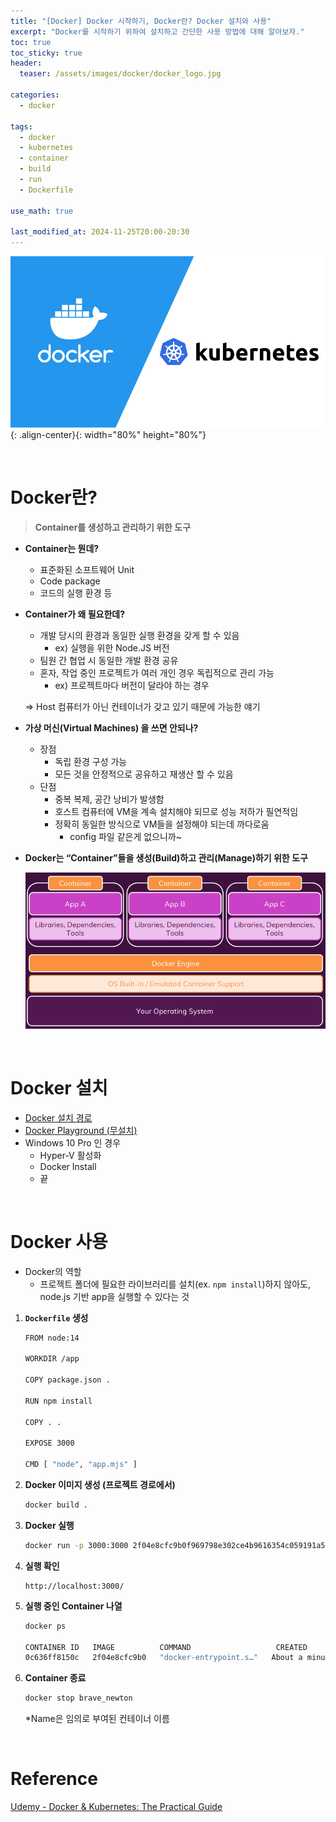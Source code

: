```yaml
---
title: "[Docker] Docker 시작하기, Docker란? Docker 설치와 사용"
excerpt: "Docker를 시작하기 위하여 설치하고 간단한 사용 방법에 대해 알아보자."
toc: true
toc_sticky: true
header:
  teaser: /assets/images/docker/docker_logo.jpg

categories:
  - docker

tags:
  - docker
  - kubernetes
  - container
  - build
  - run
  - Dockerfile

use_math: true

last_modified_at: 2024-11-25T20:00-20:30
---
```


![jpg](/assets/images/docker/docker_logo.jpg){: .align-center}{: width="80%" height="80%"}  

<br/>  

# Docker란?

> **Container를 생성하고 관리하기 위한 도구**

- **Container는 뭔데?**
    - 표준화된 소프트웨어 Unit
    - Code package
    - 코드의 실행 환경 등
- **Container가 왜 필요한데?**
    - 개발 당시의 환경과 동일한 실행 환경을 갖게 할 수 있음
        - ex) 실행을 위한 Node.JS 버전
    - 팀원 간 협업 시 동일한 개발 환경 공유
    - 혼자, 작업 중인 프로젝트가 여러 개인 경우 독립적으로 관리 가능
        - ex) 프로젝트마다 버전이 달라야 하는 경우
    
    ⇒ Host 컴퓨터가 아닌 컨테이너가 갖고 있기 때문에 가능한 얘기
    
- **가상 머신(Virtual Machines) 을 쓰면 안되나?**
    - 장점
        - 독립 환경 구성 가능
        - 모든 것을 안정적으로 공유하고 재생산 할 수 있음
    - 단점
        - 중복 복제, 공간 낭비가 발생함
        - 호스트 컴퓨터에 VM을 계속 설치해야 되므로 성능 저하가 필연적임
        - 정확히 동일한 방식으로 VM들을 설정해야 되는데 까다로움
            - config 파일 같은게 없으니까~
- **Docker는 “Container”들을 생성(Build)하고 관리(Manage)하기 위한 도구**
    
    ![1.png](/assets/images/docker/docker_install/1.png)
    
<br/>  

# Docker 설치

- [Docker 설치 경로](https://docs.docker.com/engine/install/)  
- [Docker Playground (무설치)](https://labs.play-with-docker.com/)   
- Windows 10 Pro 인 경우
    - Hyper-V 활성화
    - Docker Install
    - 끝

<br/>  

# Docker 사용

- Docker의 역할  
    - 프로젝트 폴더에 필요한 라이브러리를 설치(ex. `npm install`)하지 않아도, node.js 기반 app을 실행할 수 있다는 것
 
1. **`Dockerfile` 생성**
    
    ```bash
    FROM node:14
    
    WORKDIR /app
    
    COPY package.json .
    
    RUN npm install
    
    COPY . .
    
    EXPOSE 3000
    
    CMD [ "node", "app.mjs" ]
    ```
    
2. **Docker 이미지 생성 (프로젝트 경로에서)**
    
    ```bash
    docker build .
    ```
    
3. **Docker 실행**
    
    ```bash
    docker run -p 3000:3000 2f04e8cfc9b0f969798e302ce4b9616354c059191a5fbd2d0f68cf4c410ec79c
    ```
    
4. **실행 확인**
    
    ```docker
    http://localhost:3000/
    ```
    
5. **실행 중인 Container 나열**
    
    ```bash
    docker ps
    
    CONTAINER ID   IMAGE          COMMAND                   CREATED              STATUS              PORTS                    NAMES      
    0c636ff8150c   2f04e8cfc9b0   "docker-entrypoint.s…"   About a minute ago   Up About a minute   0.0.0.0:3000->3000/tcp   brave_newton
    ```
    
6. **Container 종료**
    
    ```bash
    docker stop brave_newton
    ```
    
    *Name은 임의로 부여된 컨테이너 이름  


<br/>  

# Reference

[Udemy - Docker & Kubernetes: The Practical Guide](https://www.udemy.com/course/docker-kubernetes-the-practical-guide/)  